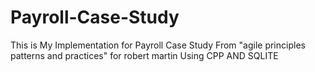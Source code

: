# Payroll-Case-Study

This is My Implementation for Payroll Case Study From "agile principles patterns and practices" for robert martin
Using CPP AND SQLITE




 
